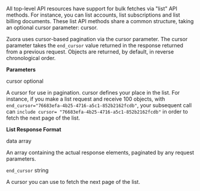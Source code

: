 All top-level API resources have support for bulk fetches via "list" API methods. For instance, you can list accounts, list subscriptions and list billing documents. These list API methods share a common structure, taking an optional cursor parameter: cursor.

Zuora uses cursor-based pagination via the cursor parameter. The cursor parameter takes the `end_cursor` value returned in the response returned from a previous request. Objects are returned, by default, in reverse chronological order. 

**Parameters**

cursor optional 

A cursor for use in pagination. cursor defines your place in the list. For instance, if you make a list request and receive 100 objects, with `end_cursor="76683efa-4b25-4716-a5c1-852b2162fcdb"`, your subsequent call can `include cursor= "76683efa-4b25-4716-a5c1-852b2162fcdb"` in order to fetch the next page of the list.

**List Response Format**

data array

An array containing the actual response elements, paginated by any request parameters.

`end_cursor` string

A cursor you can use to fetch the next page of the list.
